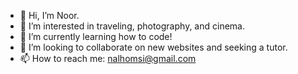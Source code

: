 - 👋 Hi, I’m Noor.
- 👀 I’m interested in traveling, photography, and cinema.
- 🌱 I’m currently learning how to code!
- 💞️ I’m looking to collaborate on new websites and seeking a tutor.
- 📫 How to reach me: nalhomsi@gmail.com
